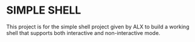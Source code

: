 # SIMPLE SHELL

This project is for the simple shell project given by ALX to build a working shell that supports both interactive and non-interactive  mode.
